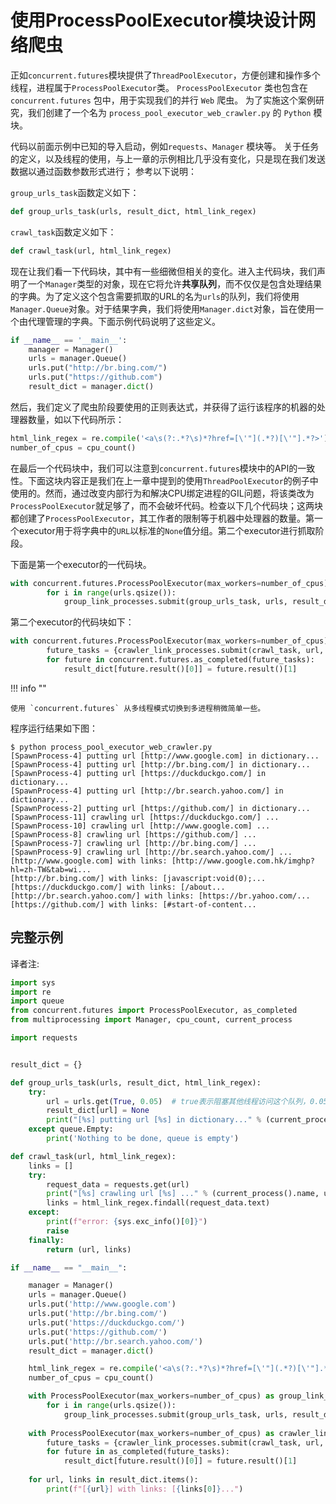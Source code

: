 # 使用ProcessPoolExecutor模块设计网络爬虫

正如`concurrent.futures`模块提供了`ThreadPoolExecutor`，方便创建和操作多个线程，进程属于`ProcessPoolExecutor`类。 `ProcessPoolExecutor` 类也包含在 `concurrent.futures` 包中，用于实现我们的并行 `Web` 爬虫。 为了实施这个案例研究，我们创建了一个名为 `process_pool_executor_web_crawler.py` 的 `Python` 模块。

代码以前面示例中已知的导入启动，例如`requests`、`Manager` 模块等。 关于任务的定义，以及线程的使用，与上一章的示例相比几乎没有变化，只是现在我们发送数据以通过函数参数形式进行； 参考以下说明：

`group_urls_task`函数定义如下：

```python
def group_urls_task(urls, result_dict, html_link_regex)
```

`crawl_task`函数定义如下：

```python
def crawl_task(url, html_link_regex)
```

现在让我们看一下代码块，其中有一些细微但相关的变化。进入主代码块，我们声明了一个`Manager`类型的对象，现在它将允许**共享队列**，而不仅仅是包含处理结果的字典。为了定义这个包含需要抓取的URL的名为`urls`的队列，我们将使用`Manager.Queue`对象。对于结果字典，我们将使用`Manager.dict`对象，旨在使用一个由代理管理的字典。下面示例代码说明了这些定义。

```python
if __name__ == '__main__':
    manager = Manager()
    urls = manager.Queue()
    urls.put("http://br.bing.com/")
    urls.put("https://github.com")
    result_dict = manager.dict()
```

然后，我们定义了爬虫阶段要使用的正则表达式，并获得了运行该程序的机器的处理器数量，如以下代码所示：

```python
html_link_regex = re.compile('<a\s(?:.*?\s)*?href=[\'"](.*?)[\'"].*?>')
number_of_cpus = cpu_count()
```

在最后一个代码块中，我们可以注意到`concurrent.futures`模块中的API的一致性。下面这块内容正是我们在上一章中提到的使用`ThreadPoolExecutor`的例子中使用的。然而，通过改变内部行为和解决CPU绑定进程的GIL问题，将该类改为`ProcessPoolExecutor`就足够了，而不会破坏代码。检查以下几个代码块；这两块都创建了`ProcessPoolExecutor`，其工作者的限制等于机器中处理器的数量。第一个executor用于将字典中的`URL`以标准的`None`值分组。第二个executor进行抓取阶段。

下面是第一个executor的一代码块。

```python
with concurrent.futures.ProcessPoolExecutor(max_workers=number_of_cpus) as group_link_processes:
        for i in range(urls.qsize()):
            group_link_processes.submit(group_urls_task, urls, result_dict, html_link_regex)
```

第二个executor的代码块如下：

```python
with concurrent.futures.ProcessPoolExecutor(max_workers=number_of_cpus) as crawler_link_processes:
        future_tasks = {crawler_link_processes.submit(crawl_task, url, html_link_regex): url for url in result_dict.keys()}
        for future in concurrent.futures.as_completed(future_tasks):
            result_dict[future.result()[0]] = future.result()[1]
```

!!! info ""

    使用 `concurrent.futures` 从多线程模式切换到多进程稍微简单一些。

程序运行结果如下图：

```shell
$ python process_pool_executor_web_crawler.py
[SpawnProcess-4] putting url [http://www.google.com] in dictionary...
[SpawnProcess-4] putting url [http://br.bing.com/] in dictionary...
[SpawnProcess-4] putting url [https://duckduckgo.com/] in dictionary...
[SpawnProcess-4] putting url [http://br.search.yahoo.com/] in dictionary...
[SpawnProcess-2] putting url [https://github.com/] in dictionary...
[SpawnProcess-11] crawling url [https://duckduckgo.com/] ...
[SpawnProcess-10] crawling url [http://www.google.com] ...
[SpawnProcess-8] crawling url [https://github.com/] ...
[SpawnProcess-7] crawling url [http://br.bing.com/] ...
[SpawnProcess-9] crawling url [http://br.search.yahoo.com/] ...
[http://www.google.com] with links: [http://www.google.com.hk/imghp?hl=zh-TW&tab=wi...
[http://br.bing.com/] with links: [javascript:void(0);...
[https://duckduckgo.com/] with links: [/about...
[http://br.search.yahoo.com/] with links: [https://br.yahoo.com/...
[https://github.com/] with links: [#start-of-content...
```

## 完整示例

译者注:

```python
import sys
import re
import queue 
from concurrent.futures import ProcessPoolExecutor, as_completed
from multiprocessing import Manager, cpu_count, current_process

import requests


result_dict = {}

def group_urls_task(urls, result_dict, html_link_regex):
    try:
        url = urls.get(True, 0.05)  # true表示阻塞其他线程访问这个队列，0.05表示阻塞的超时时间
        result_dict[url] = None
        print("[%s] putting url [%s] in dictionary..." % (current_process().name, url))
    except queue.Empty:
        print('Nothing to be done, queue is empty')

def crawl_task(url, html_link_regex):
    links = []
    try:
        request_data = requests.get(url)
        print("[%s] crawling url [%s] ..." % (current_process().name, url))
        links = html_link_regex.findall(request_data.text)
    except:
        print(f"error: {sys.exc_info()[0]}")
        raise
    finally:
        return (url, links)

if __name__ == "__main__":

    manager = Manager()
    urls = manager.Queue()
    urls.put('http://www.google.com')
    urls.put('http://br.bing.com/')
    urls.put('https://duckduckgo.com/')
    urls.put('https://github.com/')
    urls.put('http://br.search.yahoo.com/')
    result_dict = manager.dict()

    html_link_regex = re.compile('<a\s(?:.*?\s)*?href=[\'"](.*?)[\'"].*?>')
    number_of_cpus = cpu_count()

    with ProcessPoolExecutor(max_workers=number_of_cpus) as group_link_processes:
        for i in range(urls.qsize()):
            group_link_processes.submit(group_urls_task, urls, result_dict, html_link_regex)
    
    with ProcessPoolExecutor(max_workers=number_of_cpus) as crawler_link_processes:
        future_tasks = {crawler_link_processes.submit(crawl_task, url, html_link_regex): url for url in result_dict.keys()}
        for future in as_completed(future_tasks):
            result_dict[future.result()[0]] = future.result()[1]
    
    for url, links in result_dict.items():
        print(f"[{url}] with links: [{links[0]}...")
```

